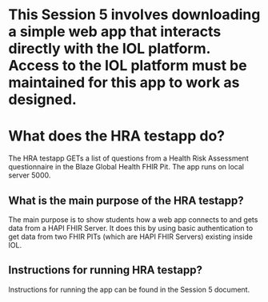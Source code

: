 # This Session 5 involves downloading a simple web app that interacts directly with the IOL platform.  Access to the IOL platform must be maintained for this app to work as designed.

# What does the HRA testapp do?

The HRA testapp GETs a list of questions from a Health Risk Assessment questionnaire in the Blaze Global Health FHIR Pit. The app runs on local server 5000.

## What is the main purpose of the HRA testapp?

The main purpose is to show students how a web app connects to and gets data from a HAPI FHIR Server.  It does this by using basic authentication to get data from two FHIR PITs (which are HAPI FHIR Servers) existing inside IOL.

## Instructions for running HRA testapp?

Instructions for running the app can be found in the Session 5 document.
